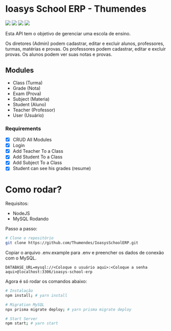 # Ioasys School ERP - Thumendes

<img src="https://img.shields.io/badge/MySQL-005C84?style=for-the-badge&logo=mysql&logoColor=white" />
<img src="https://img.shields.io/badge/TypeScript-007ACC?style=for-the-badge&logo=typescript&logoColor=white" />
<img src="https://img.shields.io/badge/Express.js-000000?style=for-the-badge&logo=express&logoColor=white" />
<img src="https://img.shields.io/badge/Prisma-3982CE?style=for-the-badge&logo=Prisma&logoColor=white" />

Esta API tem o objetivo de gerenciar uma escola de ensino.

Os diretores (Admin) podem cadastrar, editar e excluir alunos, professores, turmas, matérias e provas.
Os professores podem cadastrar, editar e excluir provas.
Os alunos podem ver suas notas e provas.

## Modules

- Class (Turma)
- Grade (Nota)
- Exam (Prova)
- Subject (Materia)
- Student (Aluno)
- Teacher (Professor)
- User (Usuário)

### Requirements

- [x] CRUD All Modules
- [x] Login
- [x] Add Teacher To a Class
- [x] Add Student To a Class
- [x] Add Subject To a Class
- [x] Student can see his grades (resume)

# Como rodar?

Requisitos:

- NodeJS
- MySQL Rodando

Passo a passo:

```bash
# Clone o repositório
git clone https://github.com/Thumendes/IoasysSchoolERP.git
```

Copiar o arquivo .env.example para .env e preencher os dados de conexão com o MySQL.

```env
DATABASE_URL=mysql://<Coloque o usuário aqui>:<Coloque a senha aqui>@localhost:3306/ioasys-school-erp
```

Agora é só rodar os comandos abaixo:

```bash
# Instalação
npm install; # yarn install
```

```bash
# Migration MySQL
npx prisma migrate deploy; # yarn prisma migrate deploy
```

```bash
# Start Server
npm start; # yarn start
```
